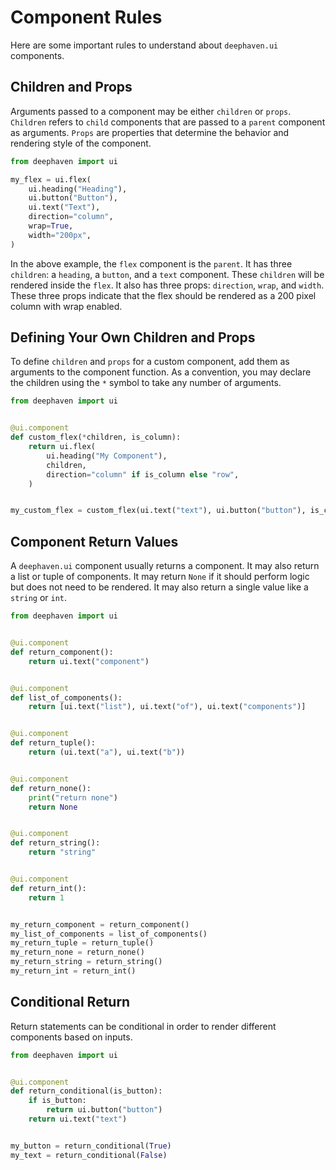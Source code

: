 # Component Rules

Here are some important rules to understand about `deephaven.ui` components.

## Children and Props

Arguments passed to a component may be either `children` or `props`. `Children` refers to `child` components that are passed to a `parent` component as arguments. `Props` are properties that determine the behavior and rendering style of the component.

```python
from deephaven import ui

my_flex = ui.flex(
    ui.heading("Heading"),
    ui.button("Button"),
    ui.text("Text"),
    direction="column",
    wrap=True,
    width="200px",
)
```

In the above example, the `flex` component is the `parent`. It has three `children`: a `heading`, a `button`, and a `text` component. These `children` will be rendered inside the `flex`. It also has three props: `direction`, `wrap`, and `width`. These three props indicate that the flex should be rendered as a 200 pixel column with wrap enabled.

## Defining Your Own Children and Props

To define `children` and `props` for a custom component, add them as arguments to the component function. As a convention, you may declare the children using the `*` symbol to take any number of arguments.

```python
from deephaven import ui


@ui.component
def custom_flex(*children, is_column):
    return ui.flex(
        ui.heading("My Component"),
        children,
        direction="column" if is_column else "row",
    )


my_custom_flex = custom_flex(ui.text("text"), ui.button("button"), is_column=True)
```

## Component Return Values

A `deephaven.ui` component usually returns a component. It may also return a list or tuple of components. It may return `None` if it should perform logic but does not need to be rendered. It may also return a single value like a `string` or `int`.

```python
from deephaven import ui


@ui.component
def return_component():
    return ui.text("component")


@ui.component
def list_of_components():
    return [ui.text("list"), ui.text("of"), ui.text("components")]


@ui.component
def return_tuple():
    return (ui.text("a"), ui.text("b"))


@ui.component
def return_none():
    print("return none")
    return None


@ui.component
def return_string():
    return "string"


@ui.component
def return_int():
    return 1


my_return_component = return_component()
my_list_of_components = list_of_components()
my_return_tuple = return_tuple()
my_return_none = return_none()
my_return_string = return_string()
my_return_int = return_int()
```

## Conditional Return

Return statements can be conditional in order to render different components based on inputs.

```python
from deephaven import ui


@ui.component
def return_conditional(is_button):
    if is_button:
        return ui.button("button")
    return ui.text("text")


my_button = return_conditional(True)
my_text = return_conditional(False)
```
